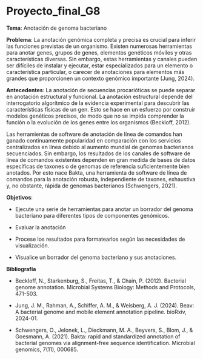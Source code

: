 # Proyecto_final_G8

**Tema**: Anotación de genoma bacteriano

**Problema**: La anotación genómica completa y precisa es crucial para inferir las funciones previstas de un organismo. Existen numerosas herramientas para anotar genes, grupos de genes, elementos genéticos móviles y otras características diversas. Sin embargo, estas herramientas y canales pueden ser difíciles de instalar y ejecutar, estar especializados para un elemento o característica particular, o carecer de anotaciones para elementos más grandes que proporcionen un contexto genómico importante (Jung, 2024).


**Antecedentes**: La anotación de secuencias procarióticas se puede separar en anotación estructural y funcional. La anotación estructural depende del interrogatorio algorítmico de la evidencia experimental para descubrir las características físicas de un gen. Esto se hace en un esfuerzo por construir modelos genéticos precisos, de modo que no se impida comprender la función o la evolución de los genes entre los organismos (Beckloff, 2012).

Las herramientas de software de anotación de línea de comandos han ganado continuamente popularidad en comparación con los servicios centralizados en línea debido al aumento mundial de genomas bacterianos secuenciados. Sin embargo, los resultados de los canales de software de línea de comandos existentes dependen en gran medida de bases de datos específicas de taxones o de genomas de referencia suficientemente bien anotados. Por esto nace Bakta, una herramienta de software de línea de comandos para la anotación robusta, independiente de taxones, exhaustiva y, no obstante, rápida de genomas bacterianos (Schwengers, 2021).

**Objetivos**: 

- Ejecute una serie de herramientas para anotar un borrador del genoma bacteriano para diferentes tipos de componentes genómicos.

- Evaluar la anotación

- Procese los resultados para formatearlos según las necesidades de visualización.

- Visualice un borrador del genoma bacteriano y sus anotaciones.

**Bibliografía**

- Beckloff, N., Starkenburg, S., Freitas, T., & Chain, P. (2012). Bacterial genome annotation. Microbial Systems Biology: Methods and Protocols, 471-503.

- Jung, J. M., Rahman, A., Schiffer, A. M., & Weisberg, A. J. (2024). Beav: A bacterial genome and mobile element annotation pipeline. bioRxiv, 2024-01.

- Schwengers, O., Jelonek, L., Dieckmann, M. A., Beyvers, S., Blom, J., & Goesmann, A. (2021). Bakta: rapid and standardized annotation of bacterial genomes via alignment-free sequence identification. Microbial genomics, 7(11), 000685.
